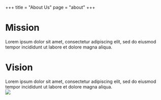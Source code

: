 +++
title = "About Us"
page = "about"
+++


<div class="yellow-bg">
    <div class="container">
        <div class="row">
            <div class="col-md-12 about-info">
                <div class="row top-spacer">
                    <div class="col-md-6 text-content">
                        <h1 class="section-title">Mission</h1>
                        <div class="about-text">
                        Lorem ipsum dolor sit amet, consectetur adipiscing elit, sed do eiusmod tempor incididunt ut labore et dolore magna aliqua.
                        </div>
                        <h1 class="section-title">Vision</h1>
                        <div class="about-text">
                        Lorem ipsum dolor sit amet, consectetur adipiscing elit, sed do eiusmod tempor incididunt ut labore et dolore magna aliqua.
                        </div>
                    </div>
                    <div class="col-md-6">
                    <img class="flavor-img" src="/img/main-placeholder-1.jpg">
                    </div>
                </div>
            </div>
        </div>
    </div>
</div>